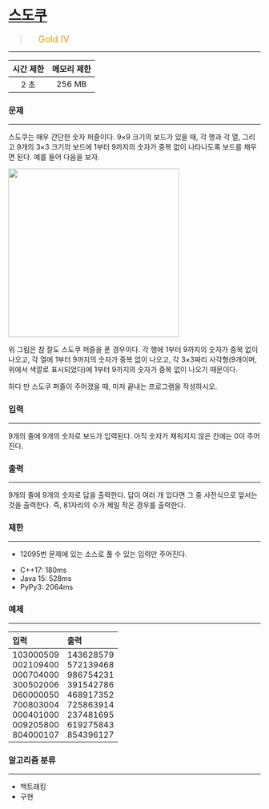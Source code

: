 # [스도쿠](https://www.acmicpc.net/problem/2239)

> <img src="https://d2gd6pc034wcta.cloudfront.net/tier/12.svg" width="16" heigth="21" style = "vertical-align: middle;"/>&nbsp;<span style="font-size: 18px; color: #ec9a00;">Gold IV</span>

***

<div align="center">

|시간 제한|메모리 제한|
|:---:|:---:|
|2 초 |256 MB|

</div>

### 문제

***

스도쿠는 매우 간단한 숫자 퍼즐이다. 9×9 크기의 보드가 있을 때, 각 행과 각 열, 그리고 9개의 3×3 크기의 보드에 1부터 9까지의 숫자가 중복 없이 나타나도록 보드를 채우면 된다. 예를 들어 다음을 보자.

<img alt="" height="337" src="https://www.acmicpc.net/JudgeOnline/upload/201008/sdk.png" width="341"/>

위 그림은 참 잘도 스도쿠 퍼즐을 푼 경우이다. 각 행에 1부터 9까지의 숫자가 중복 없이 나오고, 각 열에 1부터 9까지의 숫자가 중복 없이 나오고, 각 3×3짜리 사각형(9개이며, 위에서 색깔로 표시되었다)에 1부터 9까지의 숫자가 중복 없이 나오기 때문이다.

하다 만 스도쿠 퍼즐이 주어졌을 때, 마저 끝내는 프로그램을 작성하시오.

### 입력

***

9개의 줄에 9개의 숫자로 보드가 입력된다. 아직 숫자가 채워지지 않은 칸에는 0이 주어진다.

### 출력

***

9개의 줄에 9개의 숫자로 답을 출력한다. 답이 여러 개 있다면 그 중 사전식으로 앞서는 것을 출력한다. 즉, 81자리의 수가 제일 작은 경우를 출력한다.

### 제한

***

* 12095번 문제에 있는 소스로 풀 수 있는 입력만 주어진다.
	<ul>
<li>C++17: 180ms</li>
<li>Java 15: 528ms</li>
<li>PyPy3: 2064ms</li>
</ul>

### 예제

***

|입력|출력|
|:---|:---|
|103000509<br/>002109400<br/>000704000<br/>300502006<br/>060000050<br/>700803004<br/>000401000<br/>009205800<br/>804000107|143628579<br/>572139468<br/>986754231<br/>391542786<br/>468917352<br/>725863914<br/>237481695<br/>619275843<br/>854396127|

### 알고리즘 분류

***

* 백트래킹
* 구현

